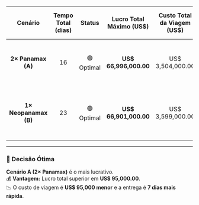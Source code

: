 | **Cenário**        | **Tempo Total (dias)** | **Status** | **Lucro Total Máximo (US$)** | **Custo Total da Viagem (US$)** | **Mix de Carga Otimizado (TEUs)**                                          | **Peso Total Carregado (Ton)** |
|:-------------------:|:-----------------------:|:-----------:|:------------------------------:|:-------------------------------:|:--------------------------------------------------------------------------:|:-------------------------------:|
| **2× Panamax (A)** | 16                    | 🟢 Optimal | **US$ 66,996,000.00**         | US$ 3,504,000.00              | X1: 0 \| X3 (Reefer): 1.000 \| X4 (Alto V.): 8.000 \| X5: 0              | 96.000 / 135.000               |
| **1× Neopanamax (B)** | 23                 | 🟢 Optimal | **US$ 66,901,000.00**         | US$ 3,599,000.00              | X2 (Seca Neo): 0 \| X3 (Reefer): 1.000 \| X4 (Alto V.): 8.000            | 96.000 / 135.000               |

---

### 🧭 Decisão Ótima

**Cenário A (2× Panamax)** é o mais lucrativo.  
💰 **Vantagem:** Lucro total superior em **US$ 95,000.00**.  
📉 O custo de viagem é **US$ 95,000 menor** e a entrega é **7 dias mais rápida**.
